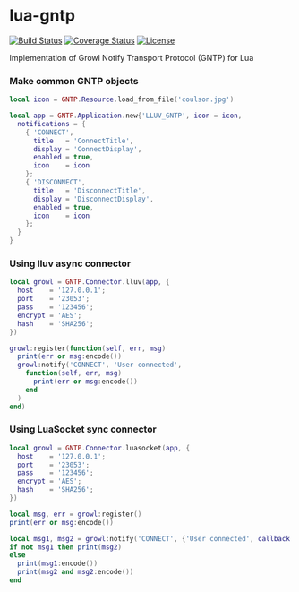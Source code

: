 # lua-gntp
[![Build Status](https://travis-ci.org/moteus/lua-gntp.svg?branch=master)](https://travis-ci.org/moteus/lua-gntp)
[![Coverage Status](https://coveralls.io/repos/moteus/lua-gntp/badge.svg)](https://coveralls.io/r/moteus/lua-gntp)
[![License](http://img.shields.io/badge/License-MIT-brightgreen.svg)](LICENSE)

Implementation of Growl Notify Transport Protocol (GNTP) for Lua

### Make common GNTP objects
```Lua
local icon = GNTP.Resource.load_from_file('coulson.jpg')

local app = GNTP.Application.new{'LLUV_GNTP', icon = icon,
  notifications = {
    { 'CONNECT',
      title   = 'ConnectTitle',
      display = 'ConnectDisplay',
      enabled = true,
      icon    = icon
    };
    { 'DISCONNECT',
      title   = 'DisconnectTitle',
      display = 'DisconnectDisplay',
      enabled = true,
      icon    = icon
    };
  }
}
```

### Using lluv async connector
```Lua
local growl = GNTP.Connector.lluv(app, {
  host    = '127.0.0.1';
  port    = '23053';
  pass    = '123456';
  encrypt = 'AES';
  hash    = 'SHA256';
})

growl:register(function(self, err, msg)
  print(err or msg:encode())
  growl:notify('CONNECT', 'User connected',
    function(self, err, msg)
      print(err or msg:encode())
    end
  )
end)
```

### Using LuaSocket sync connector
```Lua
local growl = GNTP.Connector.luasocket(app, {
  host    = '127.0.0.1';
  port    = '23053';
  pass    = '123456';
  encrypt = 'AES';
  hash    = 'SHA256';
})

local msg, err = growl:register()
print(err or msg:encode())

local msg1, msg2 = growl:notify('CONNECT', {'User connected', callback = true})
if not msg1 then print(msg2)
else
  print(msg1:encode())
  print(msg2 and msg2:encode())
end
```